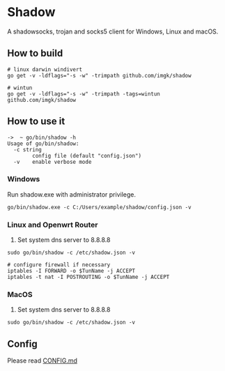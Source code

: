 # Shadow

A shadowsocks, trojan and socks5 client for Windows, Linux and macOS.

## How to build

```
# linux darwin windivert
go get -v -ldflags="-s -w" -trimpath github.com/imgk/shadow

# wintun
go get -v -ldflags="-s -w" -trimpath -tags=wintun github.com/imgk/shadow
```

## How to use it

```
->  ~ go/bin/shadow -h
Usage of go/bin/shadow:
  -c string
    	config file (default "config.json")
  -v	enable verbose mode
```

### Windows

Run shadow.exe with administrator privilege.
```
go/bin/shadow.exe -c C:/Users/example/shadow/config.json -v
```

### Linux and Openwrt Router

1. Set system dns server to 8.8.8.8

```
sudo go/bin/shadow -c /etc/shadow.json -v
```

```
# configure firewall if necessary
iptables -I FORWARD -o $TunName -j ACCEPT
iptables -t nat -I POSTROUTING -o $TunName -j ACCEPT
```

### MacOS

1. Set system dns server to 8.8.8.8

```
sudo go/bin/shadow -c /etc/shadow.json -v
```

## Config

Please read [CONFIG.md](https://github.com/imgk/shadow/blob/master/CONFIG.md)
